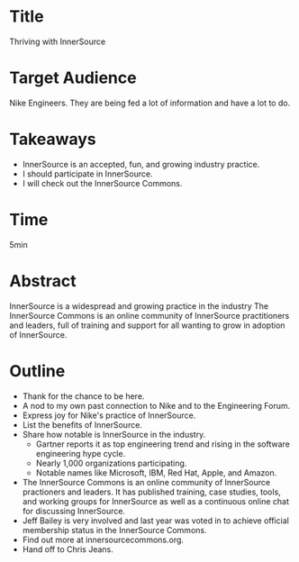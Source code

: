 # Title

Thriving with InnerSource

# Target Audience

Nike Engineers.
They are being fed a lot of information and have a lot to do.

# Takeaways

* InnerSource is an accepted, fun, and growing industry practice.
* I should participate in InnerSource.
* I will check out the InnerSource Commons.

# Time

5min

# Abstract

InnerSource is a widespread and growing practice in the industry
The InnerSource Commons is an online community of InnerSource practitioners and leaders,
full of training and support for all wanting to grow in adoption of InnerSource.

# Outline

* Thank for the chance to be here.
* A nod to my own past connection to Nike and to the Engineering Forum.
* Express joy for Nike's practice of InnerSource.
* List the benefits of InnerSource.
* Share how notable is InnerSource in the industry.
  * Gartner reports it as top engineering trend and rising in the software engineering hype cycle.
  * Nearly 1,000 organizations participating.
  * Notable names like Microsoft, IBM, Red Hat, Apple, and Amazon.
* The InnerSource Commons is an online community of InnerSource practioners and leaders.
It has published training, case studies, tools, and working groups for InnerSource as well as a continuous online chat for discussing InnerSource.
* Jeff Bailey is very involved and last year was voted in to achieve official membership status in the InnerSource Commons.
* Find out more at innersourcecommons.org.
* Hand off to Chris Jeans.
